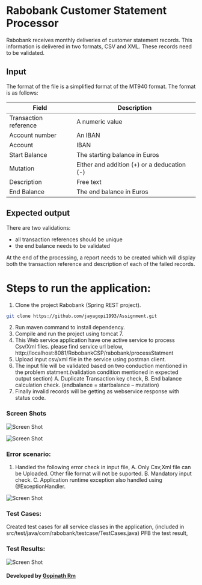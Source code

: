 # Rabobank Customer Statement Processor
Rabobank receives monthly deliveries of customer statement records. This information is delivered in two formats, CSV and XML. These records need to be validated.

## Input
The format of the file is a simplified format of the MT940 format. The format is as follows:

Field  |Description
----|----
Transaction reference  | A numeric value
Account number   | An IBAN 
Account | IBAN 
Start Balance | The starting balance in Euros 
Mutation | Either and addition (+) or a deducation (-) 
Description | Free text 
End Balance | The end balance in Euros 

## Expected output
There are two validations:
* all transaction references should be unique
* the end balance needs to be validated

At the end of the processing, a report needs to be created which will display both the transaction reference and description of each of the failed records.

# Steps to run the application:
1.	Clone the project Rabobank (Spring REST project).
```bash
git clone https://github.com/jayagopi1993/Assignment.git
```
2.	Run maven command to install dependency.
3.	Compile and run the project using tomcat 7.
4.	This Web service application have one active service to process Csv/Xml files. please find service url below,
http://localhost:8081/RobobankCSP/rabobank/processStatment
5.	Upload input csv/xml file in the service using postman client.
6.	The input file will be validated based on two conduction mentioned in the problem statment.(validation condition mentioned in expected output section)
      A.	Duplicate Transaction key check, 
      B.	End balance calculation check. (endbalance = startbalance – mutation)
7.  Finally invalid records will be getting as webservice response with status code. 

### Screen Shots

![Screen Shot](https://github.com/jayagopi1993/Assignment/blob/master/documentation/processStatment_success.PNG?raw=true)

![Screen Shot](https://github.com/jayagopi1993/Assignment/blob/master/documentation/processStatment_success_2.PNG?raw=true)

### Error scenario: 
1.	Handled the following error check in input file,
    A.	Only Csv,Xml file can be Uploaded. Other file format will not be suported.
    B.	Mandatory input check.
    C.	Application runtime exception also handled using @ExceptionHandler.

![Screen Shot](https://github.com/jayagopi1993/Assignment/blob/master/documentation/processStatment_error.PNG?raw=true)

### Test Cases:
Created test cases for all service classes in the application, (included in src/test/java/com/rabobank/testcase/TestCases.java)
PFB the test result,

### Test Results:
![Screen Shot](https://github.com/jayagopi1993/Assignment/blob/master/documentation/processStatment_error.PNG?raw=true)


#### Developed by [Gopinath Rm](https://github.com/jayagopi1993)
